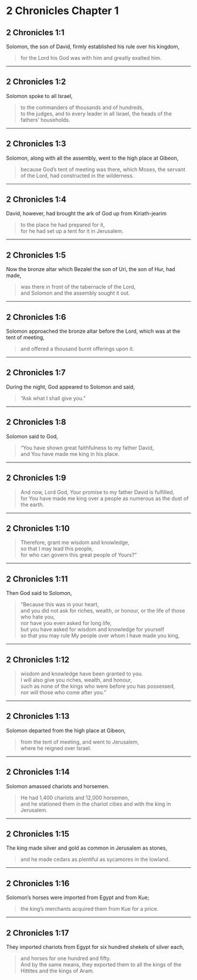 # 2 Chronicles Chapter 1

## 2 Chronicles 1:1

Solomon, the son of David, firmly established his rule over his kingdom,

> for the Lord his God was with him and greatly exalted him.

---

## 2 Chronicles 1:2

Solomon spoke to all Israel,

> to the commanders of thousands and of hundreds,  
> to the judges, and to every leader in all Israel, the heads of the fathers’ households.

---

## 2 Chronicles 1:3

Solomon, along with all the assembly, went to the high place at Gibeon,

> because God’s tent of meeting was there, which Moses, the servant of the Lord, had constructed in the wilderness.

---

## 2 Chronicles 1:4

David, however, had brought the ark of God up from Kiriath-jearim

> to the place he had prepared for it,  
> for he had set up a tent for it in Jerusalem.

---

## 2 Chronicles 1:5

Now the bronze altar which Bezalel the son of Uri, the son of Hur, had made,

> was there in front of the tabernacle of the Lord,  
> and Solomon and the assembly sought it out.

---

## 2 Chronicles 1:6

Solomon approached the bronze altar before the Lord, which was at the tent of meeting,

> and offered a thousand burnt offerings upon it.

---

## 2 Chronicles 1:7

During the night, God appeared to Solomon and said,

> “Ask what I shall give you.”

---

## 2 Chronicles 1:8

Solomon said to God,

> “You have shown great faithfulness to my father David,  
> and You have made me king in his place.

---

## 2 Chronicles 1:9

> And now, Lord God, Your promise to my father David is fulfilled,  
> for You have made me king over a people as numerous as the dust of the earth.

---

## 2 Chronicles 1:10

> Therefore, grant me wisdom and knowledge,  
> so that I may lead this people,  
> for who can govern this great people of Yours?”

---

## 2 Chronicles 1:11

Then God said to Solomon,

> “Because this was in your heart,  
> and you did not ask for riches, wealth, or honour, or the life of those who hate you,  
> nor have you even asked for long life,  
> but you have asked for wisdom and knowledge for yourself  
> so that you may rule My people over whom I have made you king,

---

## 2 Chronicles 1:12

> wisdom and knowledge have been granted to you.  
> I will also give you riches, wealth, and honour,  
> such as none of the kings who were before you has possessed,  
> nor will those who come after you.”

---

## 2 Chronicles 1:13

Solomon departed from the high place at Gibeon,

> from the tent of meeting, and went to Jerusalem,  
> where he reigned over Israel.

---

## 2 Chronicles 1:14

Solomon amassed chariots and horsemen.

> He had 1,400 chariots and 12,000 horsemen,  
> and he stationed them in the chariot cities and with the king in Jerusalem.

---

## 2 Chronicles 1:15

The king made silver and gold as common in Jerusalem as stones,

> and he made cedars as plentiful as sycamores in the lowland.

---

## 2 Chronicles 1:16

Solomon’s horses were imported from Egypt and from Kue;

> the king’s merchants acquired them from Kue for a price.

---

## 2 Chronicles 1:17

They imported chariots from Egypt for six hundred shekels of silver each,

> and horses for one hundred and fifty.  
> And by the same means, they exported them to all the kings of the Hittites and the kings of Aram.

